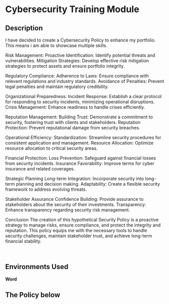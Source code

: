 <h1> Cybersecurity Training Module </h1>

<h2> Description </h2>

I have decided to create a Cybersecurity Policy to enhance my portfolio. This means i am able to showcase multiple skills.

Risk Management:
  Proactive Identification: Identify potential threats and vulnerabilities.
  Mitigation Strategies: Develop effective risk mitigation strategies to protect                            assets and ensure portfolio integrity.

Regulatory Compliance:
  Adherence to Laws: Ensure compliance with relevant regulations and industry                           standards.
  Avoidance of Penalties: Prevent legal penalties and maintain regulatory                                    credibility.
  
Organizational Preparedness:
  Incident Response: Establish a clear protocol for responding to security                              incidents, minimizing operational disruptions.
  Crisis Management: Enhance readiness to handle crises                                                 efficiently.
  
Reputation Management:
  Building Trust: Demonstrate a commitment to security, fostering trust with                         clients and stakeholders.
  Reputation Protection: Prevent reputational damage from security breaches.
  
Operational Efficiency:
  Standardization: Streamline security procedures for consistent application and                      management.
  Resource Allocation: Optimize resource allocation to critical security areas.  

Financial Protection:
  Loss Prevention: Safeguard against financial losses from security incidents.
  Insurance Favorability: Improve terms for cyber insurance and related coverages.

Strategic Planning
  Long-term Integration: Incorporate security into long-term planning and                                   decision making.
  Adaptability: Create a flexible security framework to address evolving threats.

Stakeholder Assurance
  Confidence Building: Provide assurance to stakeholders about the security of                            their investments.
  Transparency: Enhance transparency regarding security risk management.

Conclusion
The creation of this hypothetical Security Policy is a proactive strategy to manage risks, ensure compliance, and protect the integrity and reputation. This policy equips me with the necessary tools to handle security challenges, maintain stakeholder trust, and achieve long-term financial stability.

<br />


<h2>Environments Used </h2>
<b> Word </b>


<h2> The Policy below </h2>
<p align="center">
<https://github.com/user-attachments/files/16661609/SGCS.Security.Awareness.Training.Module.pptx>
<br />


<!--
 ```diff
- text in red
+ text in green
! text in orange
# text in gray
@@ text in purple (and bold)@@
```
--!>
